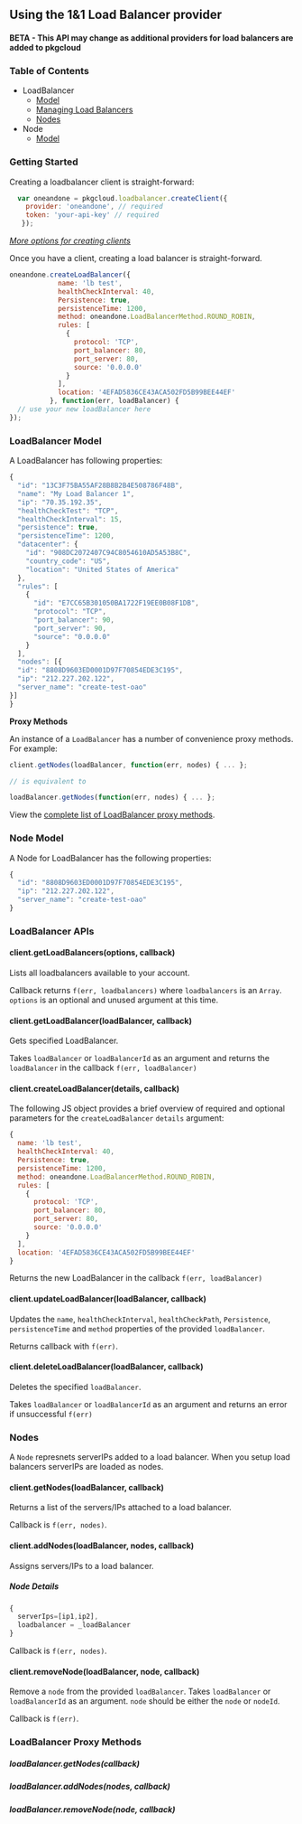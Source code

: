 ## Using the 1&1 Load Balancer provider

#### BETA - This API may change as additional providers for load balancers are added to pkgcloud

### Table of Contents

* LoadBalancer
  * [Model](#loadbalancer-model)
  * [Managing Load Balancers](#loadbalancer-apis)
  * [Nodes](#nodes)
* Node 
  * [Model](#node-model)

### Getting Started

Creating a loadbalancer client is straight-forward:

``` js
  var oneandone = pkgcloud.loadbalancer.createClient({
    provider: 'oneandone', // required
    token: 'your-api-key' // required
   });
```

*[More options for creating clients](README.md)*

Once you have a client, creating a load balancer is straight-forward.

```Javascript
oneandone.createLoadBalancer({
            name: 'lb test',
            healthCheckInterval: 40,
            Persistence: true,
            persistenceTime: 1200,
            method: oneandone.LoadBalancerMethod.ROUND_ROBIN,
            rules: [
              {
                protocol: 'TCP',
                port_balancer: 80,
                port_server: 80,
                source: '0.0.0.0'
              }
            ],
            location: '4EFAD5836CE43ACA502FD5B99BEE44EF'
          }, function(err, loadBalancer) {
  // use your new loadBalancer here
});
```

### LoadBalancer Model

A LoadBalancer has following properties:

```Javascript
{
  "id": "13C3F75BA55AF28B8B2B4E508786F48B",
  "name": "My Load Balancer 1",
  "ip": "70.35.192.35",
  "healthCheckTest": "TCP",
  "healthCheckInterval": 15,
  "persistence": true,
  "persistenceTime": 1200,
  "datacenter": {
    "id": "908DC2072407C94C8054610AD5A53B8C",
    "country_code": "US",
    "location": "United States of America"
  },
  "rules": [
    {
      "id": "E7CC65B301050BA1722F19EE0B08F1DB",
      "protocol": "TCP",
      "port_balancer": 90,
      "port_server": 90,
      "source": "0.0.0.0"
    }
  ],
  "nodes": [{  
  "id": "8808D9603ED0001D97F70854EDE3C195",
  "ip": "212.227.202.122",
  "server_name": "create-test-oao"
}]
}
```

**Proxy Methods**

An instance of a `LoadBalancer` has a number of convenience proxy methods. For example:

```Javascript
client.getNodes(loadBalancer, function(err, nodes) { ... };

// is equivalent to

loadBalancer.getNodes(function(err, nodes) { ... };
```

View the [complete list of LoadBalancer proxy methods](#loadbalancer-proxy-methods).

### Node Model

A Node for LoadBalancer has the following properties:

```Javascript
{  
  "id": "8808D9603ED0001D97F70854EDE3C195",
  "ip": "212.227.202.122",
  "server_name": "create-test-oao"
}
```

### LoadBalancer APIs

#### client.getLoadBalancers(options, callback)
Lists all loadbalancers available to your account.

Callback returns `f(err, loadbalancers)` where `loadbalancers` is an `Array`. `options` is an optional and unused argument at this time.

#### client.getLoadBalancer(loadBalancer, callback)
Gets specified LoadBalancer.

Takes `loadBalancer` or `loadBalancerId` as an argument and returns the `loadBalancer` in the callback
`f(err, loadBalancer)`

#### client.createLoadBalancer(details, callback)

The following JS object provides a brief overview of required and optional parameters for the `createLoadBalancer` `details` argument:

```js
{
  name: 'lb test',
  healthCheckInterval: 40,
  Persistence: true,
  persistenceTime: 1200,
  method: oneandone.LoadBalancerMethod.ROUND_ROBIN,
  rules: [
    {
      protocol: 'TCP',
      port_balancer: 80,
      port_server: 80,
      source: '0.0.0.0'
    }
  ],
  location: '4EFAD5836CE43ACA502FD5B99BEE44EF'
}
```

Returns the new LoadBalancer in the callback `f(err, loadBalancer)`

#### client.updateLoadBalancer(loadBalancer, callback)
Updates the `name`, `healthCheckInterval`, `healthCheckPath`, `Persistence`, `persistenceTime` and `method` properties of the provided `loadBalancer`.

Returns callback with `f(err)`.

#### client.deleteLoadBalancer(loadBalancer, callback)
Deletes the specified `loadBalancer`.

Takes `loadBalancer` or `loadBalancerId` as an argument and returns an error if unsuccessful `f(err)`

### Nodes

A `Node` represnets serverIPs added to a load balancer. When you setup load balancers serverIPs are loaded as nodes.

#### client.getNodes(loadBalancer, callback)

Returns a list of the servers/IPs attached to a load balancer.

Callback is `f(err, nodes)`.

#### client.addNodes(loadBalancer, nodes, callback)

Assigns servers/IPs to a load balancer.

##### Node Details
```Javascript
{
  serverIps=[ip1,ip2],
  loadbalancer = _loadBalancer
}
```

Callback is `f(err, nodes)`.

#### client.removeNode(loadBalancer, node, callback)

Remove a `node` from the provided `loadBalancer`. Takes `loadBalancer` or `loadBalancerId` as an argument. `node` should be either the `node` or `nodeId`.

Callback is `f(err)`.

### LoadBalancer Proxy Methods

##### loadBalancer.getNodes(callback)
##### loadBalancer.addNodes(nodes, callback)
##### loadBalancer.removeNode(node, callback)